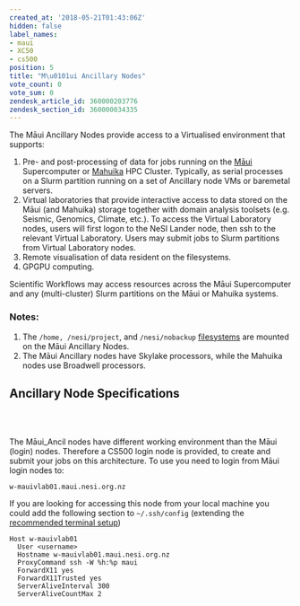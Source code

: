 ```yaml
---
created_at: '2018-05-21T01:43:06Z'
hidden: false
label_names:
- maui
- XC50
- cs500
position: 5
title: "M\u0101ui Ancillary Nodes"
vote_count: 0
vote_sum: 0
zendesk_article_id: 360000203776
zendesk_section_id: 360000034335
---
```


The Māui Ancillary Nodes provide access to a Virtualised environment
that supports:

1.  Pre- and post-processing of data for jobs running on the
    [Māui](https://support.nesi.org.nz/hc/articles/360000163695)
    Supercomputer or
    [Mahuika](https://support.nesi.org.nz/hc/articles/360000163575) HPC
    Cluster. Typically, as serial processes on a Slurm partition running
    on a set of Ancillary node VMs or baremetal servers.
2.  Virtual laboratories that provide interactive access to data stored
    on the Māui (and Mahuika) storage together with domain analysis
    toolsets (e.g. Seismic, Genomics, Climate, etc.). To access the
    Virtual Laboratory nodes, users will first logon to the NeSI Lander
    node, then ssh to the relevant Virtual Laboratory. Users may submit
    jobs to Slurm partitions from Virtual Laboratory nodes.
3.  Remote visualisation of data resident on the filesystems.
4.  GPGPU computing.

Scientific Workflows may access resources across the Māui Supercomputer
and any (multi-cluster) Slurm partitions on the Māui or Mahuika systems.

### Notes:

1.  The `/home, /nesi/project`, and `/nesi/nobackup`
    [filesystems](https://support.nesi.org.nz/hc/articles/360000177256)
    are mounted on the Māui Ancillary Nodes.
2.  The Māui Ancillary nodes have Skylake processors, while the Mahuika
    nodes use Broadwell processors.

## Ancillary Node Specifications

<table>
<colgroup>
<col style="width: 50%" />
<col style="width: 50%" />
</colgroup>
<tbody>
<tr class="odd">
</tr>
<tr class="even">
</tr>
<tr class="odd">
</tr>
<tr class="even">
</tr>
<tr class="odd">
</tr>
<tr class="even">
</tr>
<tr class="odd">
</tr>
<tr class="even">
</tr>
<tr class="odd">
</tr>
<tr class="even">
</tr>
</tbody>
</table>

 

The Māui\_Ancil nodes have different working environment than the Māui
(login) nodes. Therefore a CS500 login node is provided, to create and
submit your jobs on this architecture. To use you need to login from
Māui login nodes to:

    w-mauivlab01.maui.nesi.org.nz

If you are looking for accessing this node from your local machine you
could add the following section to `~/.ssh/config` (extending the
[recommended terminal
setup](https://support.nesi.org.nz/hc/en-gb/articles/360000625535-Recommended-Terminal-Setup))

    Host w-mauivlab01 
      User <username> 
      Hostname w-mauivlab01.maui.nesi.org.nz 
      ProxyCommand ssh -W %h:%p maui 
      ForwardX11 yes
      ForwardX11Trusted yes
      ServerAliveInterval 300
      ServerAliveCountMax 2
